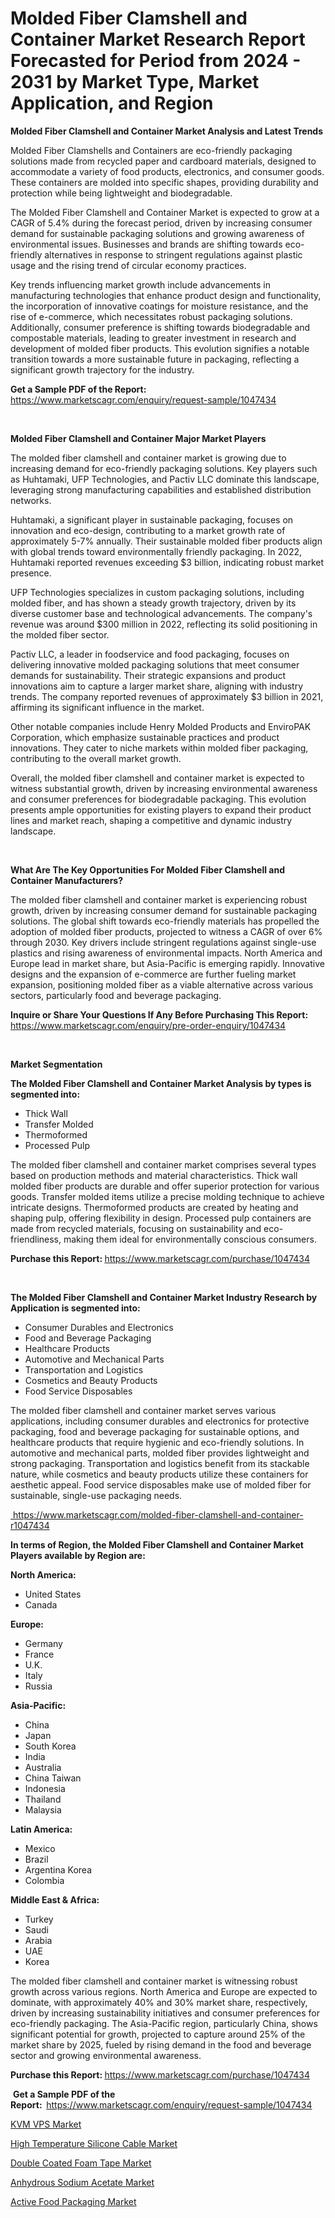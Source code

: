 <p><h1>Molded Fiber Clamshell and Container Market Research Report Forecasted for Period from 2024 -  2031 by Market Type, Market Application, and Region</h1></p><p><strong>Molded Fiber Clamshell and Container Market Analysis and Latest Trends</strong></p>
<p><p>Molded Fiber Clamshells and Containers are eco-friendly packaging solutions made from recycled paper and cardboard materials, designed to accommodate a variety of food products, electronics, and consumer goods. These containers are molded into specific shapes, providing durability and protection while being lightweight and biodegradable. </p><p>The Molded Fiber Clamshell and Container Market is expected to grow at a CAGR of 5.4% during the forecast period, driven by increasing consumer demand for sustainable packaging solutions and growing awareness of environmental issues. Businesses and brands are shifting towards eco-friendly alternatives in response to stringent regulations against plastic usage and the rising trend of circular economy practices.</p><p>Key trends influencing market growth include advancements in manufacturing technologies that enhance product design and functionality, the incorporation of innovative coatings for moisture resistance, and the rise of e-commerce, which necessitates robust packaging solutions. Additionally, consumer preference is shifting towards biodegradable and compostable materials, leading to greater investment in research and development of molded fiber products. This evolution signifies a notable transition towards a more sustainable future in packaging, reflecting a significant growth trajectory for the industry.</p></p>
<p><strong>Get a Sample PDF of the Report:&nbsp;</strong> <a href="https://www.marketscagr.com/enquiry/request-sample/1047434?utm_campaign=2008&utm_medium=2&utm_source=Github&utm_content=ia&utm_term=26122024&utm_id=molded-fiber-clamshell-and-container">https://www.marketscagr.com/enquiry/request-sample/1047434</a></p>
<p>&nbsp;</p>
<p><strong>Molded Fiber Clamshell and Container Major Market Players</strong></p>
<p><p>The molded fiber clamshell and container market is growing due to increasing demand for eco-friendly packaging solutions. Key players such as Huhtamaki, UFP Technologies, and Pactiv LLC dominate this landscape, leveraging strong manufacturing capabilities and established distribution networks.</p><p>Huhtamaki, a significant player in sustainable packaging, focuses on innovation and eco-design, contributing to a market growth rate of approximately 5-7% annually. Their sustainable molded fiber products align with global trends toward environmentally friendly packaging. In 2022, Huhtamaki reported revenues exceeding $3 billion, indicating robust market presence.</p><p>UFP Technologies specializes in custom packaging solutions, including molded fiber, and has shown a steady growth trajectory, driven by its diverse customer base and technological advancements. The company's revenue was around $300 million in 2022, reflecting its solid positioning in the molded fiber sector.</p><p>Pactiv LLC, a leader in foodservice and food packaging, focuses on delivering innovative molded packaging solutions that meet consumer demands for sustainability. Their strategic expansions and product innovations aim to capture a larger market share, aligning with industry trends. The company reported revenues of approximately $3 billion in 2021, affirming its significant influence in the market.</p><p>Other notable companies include Henry Molded Products and EnviroPAK Corporation, which emphasize sustainable practices and product innovations. They cater to niche markets within molded fiber packaging, contributing to the overall market growth.</p><p>Overall, the molded fiber clamshell and container market is expected to witness substantial growth, driven by increasing environmental awareness and consumer preferences for biodegradable packaging. This evolution presents ample opportunities for existing players to expand their product lines and market reach, shaping a competitive and dynamic industry landscape.</p></p>
<p>&nbsp;</p>
<p><strong>What Are The Key Opportunities For Molded Fiber Clamshell and Container Manufacturers?</strong></p>
<p><p>The molded fiber clamshell and container market is experiencing robust growth, driven by increasing consumer demand for sustainable packaging solutions. The global shift towards eco-friendly materials has propelled the adoption of molded fiber products, projected to witness a CAGR of over 6% through 2030. Key drivers include stringent regulations against single-use plastics and rising awareness of environmental impacts. North America and Europe lead in market share, but Asia-Pacific is emerging rapidly. Innovative designs and the expansion of e-commerce are further fueling market expansion, positioning molded fiber as a viable alternative across various sectors, particularly food and beverage packaging.</p></p>
<p><strong>Inquire or Share Your Questions If Any Before Purchasing This Report:</strong> <a href="https://www.marketscagr.com/enquiry/pre-order-enquiry/1047434?utm_campaign=2008&utm_medium=2&utm_source=Github&utm_content=ia&utm_term=26122024&utm_id=molded-fiber-clamshell-and-container">https://www.marketscagr.com/enquiry/pre-order-enquiry/1047434</a></p>
<p>&nbsp;</p>
<p><strong>Market Segmentation</strong></p>
<p><strong>The Molded Fiber Clamshell and Container Market Analysis by types is segmented into:</strong></p>
<p><ul><li>Thick Wall</li><li>Transfer Molded</li><li>Thermoformed</li><li>Processed Pulp</li></ul></p>
<p><p>The molded fiber clamshell and container market comprises several types based on production methods and material characteristics. Thick wall molded fiber products are durable and offer superior protection for various goods. Transfer molded items utilize a precise molding technique to achieve intricate designs. Thermoformed products are created by heating and shaping pulp, offering flexibility in design. Processed pulp containers are made from recycled materials, focusing on sustainability and eco-friendliness, making them ideal for environmentally conscious consumers.</p></p>
<p><strong>Purchase this Report:&nbsp;</strong><a href="https://www.marketscagr.com/purchase/1047434?utm_campaign=2008&utm_medium=2&utm_source=Github&utm_content=ia&utm_term=26122024&utm_id=molded-fiber-clamshell-and-container">https://www.marketscagr.com/purchase/1047434</a></p>
<p>&nbsp;</p>
<p><strong>The Molded Fiber Clamshell and Container Market Industry Research by Application is segmented into:</strong></p>
<p><ul><li>Consumer Durables and Electronics</li><li>Food and Beverage Packaging</li><li>Healthcare Products</li><li>Automotive and Mechanical Parts</li><li>Transportation and Logistics</li><li>Cosmetics and Beauty Products</li><li>Food Service Disposables</li></ul></p>
<p><p>The molded fiber clamshell and container market serves various applications, including consumer durables and electronics for protective packaging, food and beverage packaging for sustainable options, and healthcare products that require hygienic and eco-friendly solutions. In automotive and mechanical parts, molded fiber provides lightweight and strong packaging. Transportation and logistics benefit from its stackable nature, while cosmetics and beauty products utilize these containers for aesthetic appeal. Food service disposables make use of molded fiber for sustainable, single-use packaging needs.</p></p>
<p><a href="https://www.marketscagr.com/molded-fiber-clamshell-and-container-r1047434?utm_campaign=2008&utm_medium=2&utm_source=Github&utm_content=ia&utm_term=26122024&utm_id=molded-fiber-clamshell-and-container">&nbsp;https://www.marketscagr.com/molded-fiber-clamshell-and-container-r1047434</a></p>
<p><strong>In terms of Region, the Molded Fiber Clamshell and Container Market Players available by Region are:</strong></p>
<p>
    <p> <strong> North America: </strong>
        <ul>
            <li>United States</li>
            <li>Canada</li>
        </ul>
        </p> 
    <p> <strong> Europe: </strong>
        <ul>
            <li>Germany</li>
            <li>France</li>
            <li>U.K.</li>
            <li>Italy</li>
            <li>Russia</li>
        </ul>
        </p> 
    <p> <strong> Asia-Pacific: </strong>
        <ul>
            <li>China</li>
            <li>Japan</li>
            <li>South Korea</li>
            <li>India</li>
            <li>Australia</li>
            <li>China Taiwan</li>
            <li>Indonesia</li>
            <li>Thailand</li>
            <li>Malaysia</li>
        </ul>
        </p> 
    <p> <strong> Latin America: </strong>
        <ul>
            <li>Mexico</li>
            <li>Brazil</li>
            <li>Argentina Korea</li>
            <li>Colombia</li>
        </ul>
        </p> 
    <p> <strong> Middle East & Africa: </strong>
        <ul>
            <li>Turkey</li>
            <li>Saudi</li>
            <li>Arabia</li>
            <li>UAE</li>
            <li>Korea</li>
        </ul>
    </p>
    </p>
<p><p>The molded fiber clamshell and container market is witnessing robust growth across various regions. North America and Europe are expected to dominate, with approximately 40% and 30% market share, respectively, driven by increasing sustainability initiatives and consumer preferences for eco-friendly packaging. The Asia-Pacific region, particularly China, shows significant potential for growth, projected to capture around 25% of the market share by 2025, fueled by rising demand in the food and beverage sector and growing environmental awareness.</p></p>
<p><strong>Purchase this Report: </strong><a href="https://www.marketscagr.com/purchase/1047434?utm_campaign=2008&utm_medium=2&utm_source=Github&utm_content=ia&utm_term=26122024&utm_id=molded-fiber-clamshell-and-container">https://www.marketscagr.com/purchase/1047434</a></p>
<p>&nbsp;<strong>Get a Sample PDF of the Report:&nbsp;&nbsp;</strong><a href="https://www.marketscagr.com/enquiry/request-sample/1047434?utm_campaign=2008&utm_medium=2&utm_source=Github&utm_content=ia&utm_term=26122024&utm_id=molded-fiber-clamshell-and-container">https://www.marketscagr.com/enquiry/request-sample/1047434</a></p>
<p><strong></strong></p>
<p><p><a href="https://www.linkedin.com/pulse/estimating-size-growth-potential-kvm-vps-market-segmentation-component-gzjhc?utm_campaign=2008&utm_medium=2&utm_source=Github&utm_content=ia&utm_term=26122024&utm_id=molded-fiber-clamshell-and-container">KVM VPS Market</a></p><p><a href="https://www.linkedin.com/pulse/overview-high-temperature-silicone-cable-market-2024-2031-size-to6wc?utm_campaign=2008&utm_medium=2&utm_source=Github&utm_content=ia&utm_term=26122024&utm_id=molded-fiber-clamshell-and-container">High Temperature Silicone Cable Market</a></p><p><a href="https://www.linkedin.com/pulse/c-glance-reports-anmec?utm_campaign=2008&utm_medium=2&utm_source=Github&utm_content=ia&utm_term=26122024&utm_id=molded-fiber-clamshell-and-container">Double Coated Foam Tape Market</a></p><p><a href="https://www.linkedin.com/pulse/a-mkt-nova-vc8zf?utm_campaign=2008&utm_medium=2&utm_source=Github&utm_content=ia&utm_term=26122024&utm_id=molded-fiber-clamshell-and-container">Anhydrous Sodium Acetate Market</a></p><p><a href="https://www.linkedin.com/pulse/a-mkt-nova-vc8zf?utm_campaign=2008&utm_medium=2&utm_source=Github&utm_content=ia&utm_term=26122024&utm_id=molded-fiber-clamshell-and-container">Active Food Packaging Market</a></p></p>